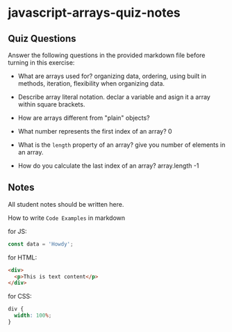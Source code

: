 # javascript-arrays-quiz-notes

## Quiz Questions

Answer the following questions in the provided markdown file before turning in this exercise:

- What are arrays used for?
  organizing data, ordering, using built in methods, iteration, flexibility when organizing data.
- Describe array literal notation.
  declar a variable and asign it a array within square brackets.
- How are arrays different from "plain" objects?

- What number represents the first index of an array?
  0
- What is the `length` property of an array?
  give you number of elements in an array.
- How do you calculate the last index of an array?
  array.length -1

## Notes

All student notes should be written here.

How to write `Code Examples` in markdown

for JS:

```javascript
const data = 'Howdy';
```

for HTML:

```html
<div>
  <p>This is text content</p>
</div>
```

for CSS:

```css
div {
  width: 100%;
}
```
